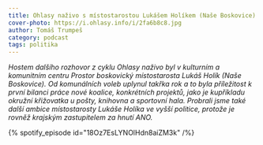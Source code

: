 ```yaml
---
title: Ohlasy naživo s místostarostou Lukášem Holíkem (Naše Boskovice)
cover-photo: https://i.ohlasy.info/i/2fa6b8c8.jpg
author: Tomáš Trumpeš
category: podcast
tags: politika
---
```


*Hostem dalšího rozhovor z cyklu Ohlasy naživo byl v kulturním a komunitním centru Prostor boskovický místostarosta Lukáš Holík (Naše Boskovice). Od komunálních voleb uplynul takřka rok a to byla příležitost k první bilanci práce nové koalice, konkrétních projektů, jako je kupříkladu okružní křižovatka u pošty, knihovna a sportovní hala. Probrali jsme také další ambice místostarosty Lukáše Holíka ve vyšší politice, protože je rovněž krajským zastupitelem za hnutí ANO.*

{% spotify_episode id="18Oz7EsLYNOlHdn8aiZM3k" /%}